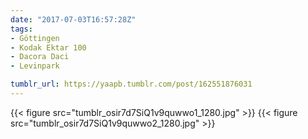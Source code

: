 ```yaml
---
date: "2017-07-03T16:57:28Z"
tags:
- Göttingen
- Kodak Ektar 100
- Dacora Daci
- Levinpark

tumblr_url: https://yaapb.tumblr.com/post/162551876031
---
```

{{< figure src="tumblr_osir7d7SiQ1v9quwwo1_1280.jpg" >}} 
{{< figure src="tumblr_osir7d7SiQ1v9quwwo2_1280.jpg" >}} 
  
